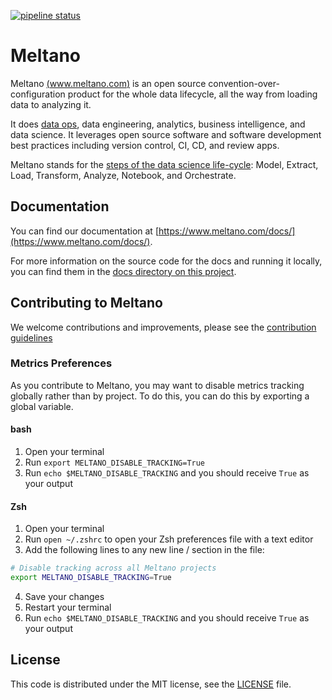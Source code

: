 [![pipeline status](https://gitlab.com/meltano/meltano/badges/master/pipeline.svg)](https://gitlab.com/meltano/meltano/commits/master)

# Meltano

Meltano [(www.meltano.com)](https://meltano.com/) is an open source convention-over-configuration product for the whole data lifecycle, all the way from loading data to analyzing it.

It does [data ops](https://en.wikipedia.org/wiki/DataOps), data engineering, analytics, business intelligence, and data science. It leverages open source software and software development best practices including version control, CI, CD, and review apps.

Meltano stands for the [steps of the data science life-cycle](#data-science-lifecycle): Model, Extract, Load, Transform, Analyze, Notebook, and Orchestrate.

## Documentation

You can find our documentation at [https://www.meltano.com/docs/](https://www.meltano.com/docs/).

For more information on the source code for the docs and running it locally, you can find them in the [docs directory on this project](https://gitlab.com/meltano/meltano/tree/master/docs).

## Contributing to Meltano

We welcome contributions and improvements, please see the [contribution guidelines](https://meltano.com/docs/contributing.html)

### Metrics Preferences

As you contribute to Meltano, you may want to disable metrics tracking globally rather than by project. To do this, you can do this by exporting a global variable.

#### bash

1. Open your terminal
2. Run `export MELTANO_DISABLE_TRACKING=True`
3. Run `echo $MELTANO_DISABLE_TRACKING` and you should receive `True` as your output

#### Zsh

1. Open your terminal
2. Run `open ~/.zshrc` to open your Zsh preferences file with a text editor
3. Add the following lines to any new line / section in the file:

```bash
# Disable tracking across all Meltano projects
export MELTANO_DISABLE_TRACKING=True
```

4. Save your changes
5. Restart your terminal
6. Run `echo $MELTANO_DISABLE_TRACKING` and you should receive `True` as your output

## License

This code is distributed under the MIT license, see the [LICENSE](LICENSE) file.

[docker-compose]: https://docs.docker.com/compose/
